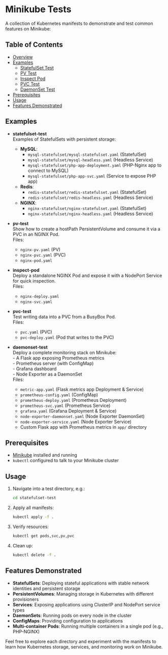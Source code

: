 # Minikube Tests

A collection of Kubernetes manifests to demonstrate and test common features on Minikube:

## Table of Contents
- [Overview](#minikube-tests)
- [Examples](#examples)
  - [StatefulSet Test](#statefulset-test)
  - [PV Test](#pv-test)
  - [Inspect Pod](#inspect-pod)
  - [PVC Test](#pvc-test)
  - [DaemonSet Test](#daemonset-test)
- [Prerequisites](#prerequisites)
- [Usage](#usage)
- [Features Demonstrated](#features-demonstrated)

## Examples

- **statefulset-test**  
    Examples of StatefulSets with persistent storage:
    - **MySQL**:
        - `mysql-statefulset/mysql-statefulset.yaml` (StatefulSet)
        - `mysql-statefulset/mysql-headless.yaml` (Headless Service)
        - `mysql-statefulset/php-app-deployment.yaml` (PHP-Nginx app to connect to MySQL)
        - `mysql-statefulset/php-app-svc.yaml` (Service to expose PHP app)
    - **Redis**:
        - `redis-statefulset/redis-statefulset.yaml` (StatefulSet)
        - `redis-statefulset/redis-headless.yaml` (Headless Service)
    - **NGINX**:
        - `nginx-statefulset/nginx-statefulset.yaml` (StatefulSet)
        - `nginx-statefulset/nginx-headless.yaml` (Headless Service)

- **pv-test**  
    Show how to create a hostPath PersistentVolume and consume it via a PVC in an NGINX Pod.  
    Files:  
    - `nginx-pv.yaml` (PV)  
    - `nginx-pvc.yaml` (PVC)  
    - `nginx-pod.yaml`

- **inspect-pod**  
    Deploy a standalone NGINX Pod and expose it with a NodePort Service for quick inspection.  
    Files:  
    - `nginx-deploy.yaml`  
    - `nginx-svc.yaml`

- **pvc-test**  
    Test writing data into a PVC from a BusyBox Pod.  
    Files:  
    - `pvc.yaml` (PVC)  
    - `pvc-deploy.yaml` (Pod that writes to the PVC)

- **daemonset-test**  
    Deploy a complete monitoring stack on Minikube:  
      - A Flask app exposing Prometheus metrics  
      - Prometheus server (with ConfigMap)  
      - Grafana dashboard  
      - Node Exporter as a DaemonSet  
    Files:  
    - `metric-app.yaml` (Flask metrics app Deployment & Service)  
    - `prometheus-config.yaml` (ConfigMap)  
    - `prometheus-deploy.yaml` (Prometheus Deployment)  
    - `prometheus-svc.yaml` (Prometheus Service)  
    - `grafana.yaml` (Grafana Deployment & Service)  
    - `node-exporter-daemonset.yaml` (Node Exporter DaemonSet)  
    - `node-exporter-service.yaml` (Node Exporter Service)  
    - Custom Flask app with Prometheus metrics in `app/` directory

## Prerequisites

- [Minikube](https://minikube.sigs.k8s.io/docs/) installed and running  
- `kubectl` configured to talk to your Minikube cluster

## Usage

1. Navigate into a test directory, e.g.:
    ```bash
    cd statefulset-test
    ```
2. Apply all manifests:
    ```bash
    kubectl apply -f .
    ```
3. Verify resources:
    ```bash
    kubectl get pods,svc,pv,pvc
    ```
4. Clean up:
    ```bash
    kubectl delete -f .
    ```

## Features Demonstrated

- **StatefulSets**: Deploying stateful applications with stable network identities and persistent storage
- **PersistentVolumes**: Managing storage in Kubernetes with different provisioners
- **Services**: Exposing applications using ClusterIP and NodePort service types
- **DaemonSets**: Running pods on every node in the cluster
- **ConfigMaps**: Providing configuration to applications
- **Multi-container Pods**: Running multiple containers in a single pod (e.g., PHP-NGINX)

Feel free to explore each directory and experiment with the manifests to learn how Kubernetes storage, services, and monitoring work on Minikube.